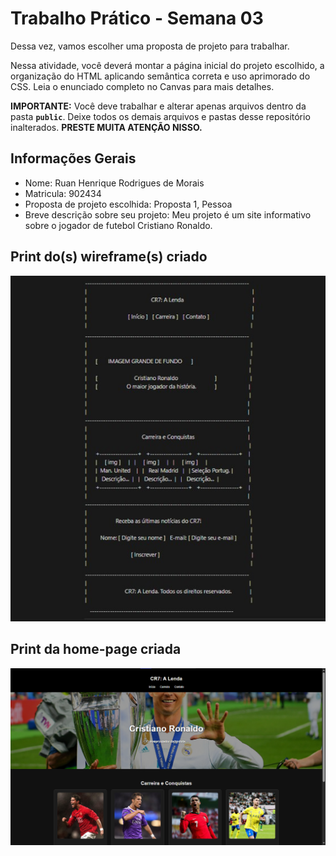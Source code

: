 # Trabalho Prático - Semana 03

Dessa vez, vamos escolher uma proposta de projeto para trabalhar.

Nessa atividade, você deverá montar a página inicial do projeto escolhido, a organização do HTML aplicando semântica correta e uso aprimorado do CSS. Leia o enunciado completo no Canvas para mais detalhes.

**IMPORTANTE:** Você deve trabalhar e alterar apenas arquivos dentro da pasta **`public`**. Deixe todos os demais arquivos e pastas desse repositório inalterados. **PRESTE MUITA ATENÇÃO NISSO.**

## Informações Gerais

- Nome: Ruan Henrique Rodrigues de Morais
- Matricula: 902434
- Proposta de projeto escolhida: Proposta 1, Pessoa
- Breve descrição sobre seu projeto: Meu projeto é um site informativo sobre o jogador de futebol Cristiano Ronaldo.


## Print do(s) wireframe(s) criado

![Print do Wireframe](public/printwire.jpg)

## Print da home-page criada

![Print da home-page](public/printhomepage.png)
